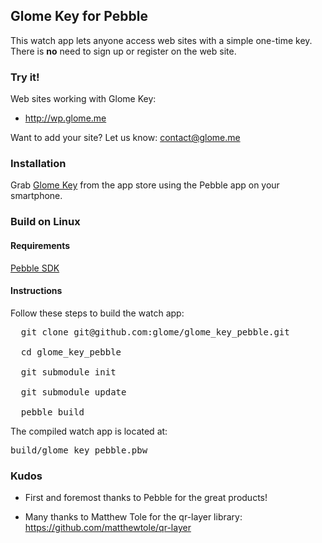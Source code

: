 ## Glome Key for Pebble

This watch app lets anyone access web sites with a simple one-time key.
There is __no__ need to sign up or register on the web site.

### Try it!

Web sites working with Glome Key:

* http://wp.glome.me

Want to add your site? Let us know: contact@glome.me

### Installation

Grab [Glome Key](https://apps.getpebble.com/applications/56462fb8b6908423fa000074)
from the app store using the Pebble app on your smartphone.

### Build on Linux

#### Requirements

[Pebble SDK](https://developer.getpebble.com/sdk/install/linux/)

#### Instructions

Follow these steps to build the watch app:

<pre>
  git clone git@github.com:glome/glome_key_pebble.git

  cd glome_key_pebble

  git submodule init

  git submodule update

  pebble build
</pre>

The compiled watch app is located at:
<pre>build/glome_key_pebble.pbw</pre>

### Kudos

* First and foremost thanks to Pebble for the great products!

* Many thanks to Matthew Tole for the qr-layer library:
  https://github.com/matthewtole/qr-layer
